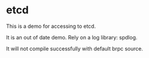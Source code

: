 # etcd


This is a demo for accessing to etcd.

It is an out of date demo. Rely on a log library: spdlog.

It will not compile successfully with default brpc source.
